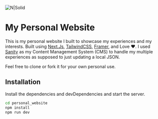 ![N|Solid](https://github.com/Kobeboy15/personal_website/assets/23691843/ee2901d5-f808-4328-a843-e5c837276a4b)
# My Personal Website
This is my personal website I built to showcase my experiences and my interests. Built using [Next.Js](https://nextjs.org/), [TailwindCSS](https://tailwindcss.com/), [Framer](https://www.framer.com/), and Love ❤️. I used [Sanity](https://www.sanity.io/) as my Content Management System (CMS) to handle my multiple experiences as supposed to just updating a local JSON.

Feel free to clone or fork it for your own personal use.


## Installation
Install the dependencies and devDependencies and start the server.

```sh
cd personal_website
npm install
npm run dev
```


